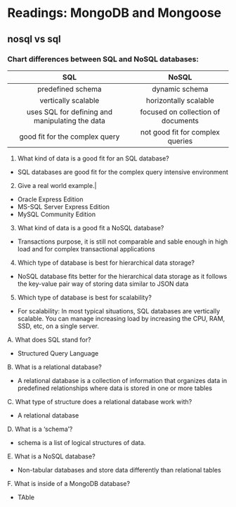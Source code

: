 # Readings: MongoDB and Mongoose

## nosql vs sql

### Chart differences between SQL and NoSQL databases:

|SQL | NoSQL|
| :---:       |    :----:   |     
|predefined schema|dynamic schema|
|vertically scalable|horizontally scalable|
|uses SQL for defining and manipulating the data|focused on collection of documents|
|good fit for the complex query| not good fit for complex queries|

1. What kind of data is a good fit for an SQL database?
- SQL databases are good fit for the complex query intensive environment

2. Give a real world example.|
-  Oracle Express Edition
- MS-SQL Server Express Edition
- MySQL Community Edition

3. What kind of data is a good fit a NoSQL database?
- Transactions purpose, it is still not comparable and sable enough in high load and for complex transactional applications

4. Which type of database is best for hierarchical data storage?
- NoSQL database fits better for the hierarchical data storage as it follows the key-value pair way of storing data similar to JSON data

5. Which type of database is best for scalability?
- For scalability: In most typical situations, SQL databases are vertically scalable. You can manage increasing load by increasing the CPU, RAM, SSD, etc, on a single server.


 A. What does SQL stand for?
- Structured Query Language
 
 B. What is a relational database?
 - A relational database is a collection of information that organizes data in predefined relationships where data is stored in one or more tables
   
 C. What type of structure does a relational database work with?
- A relational database
 
 D. What is a ‘schema’?
 - schema is a list of logical structures of data.
 
 E. What is a NoSQL database?
- Non-tabular databases and store data differently than relational tables

 F. What is inside of a MongoDB database?
- TAble

